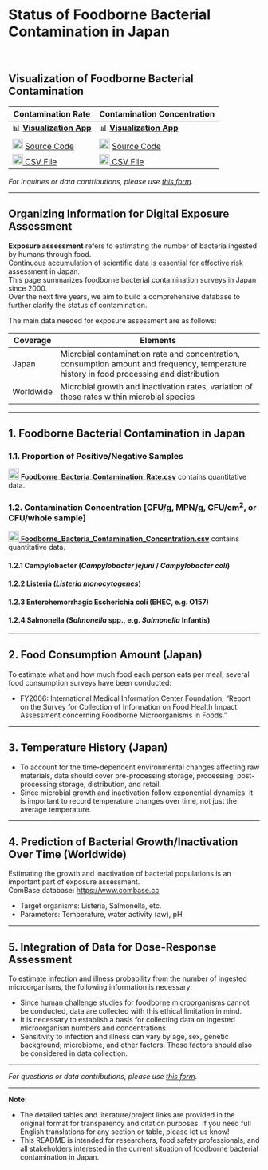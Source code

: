 # Status of Foodborne Bacterial Contamination in Japan
<br />

## Visualization of Foodborne Bacterial Contamination

| Contamination Rate | Contamination Concentration | 
| --- | --- |
| 📊 [**Visualization App**](https://contamination-rate1-624097414875.asia-northeast1.run.app/main_eng) | 📊 [**Visualization App**](https://concentration-of-contamination1-624097414875.asia-northeast1.run.app/main_eng)| 
| <a href="https://github.com/kento-koyama/food_micro_data_risk/tree/main/software/contamination_rate" title="Python"><img src="https://github.com/get-icon/geticon/raw/master/icons/python.svg" alt="Python" width="21px" height="21px"></a> [Source Code](https://github.com/kento-koyama/food_micro_data_risk/tree/main/software/contamination_rate) | <a href="https://github.com/kento-koyama/food_micro_data_risk/tree/main/software/concentration_of_contamination" title="Python"><img src="https://github.com/get-icon/geticon/raw/master/icons/python.svg" alt="Python" width="21px" height="21px"></a> [Source Code](https://github.com/kento-koyama/food_micro_data_risk/tree/main/software/concentration_of_contamination)|
| <a href="https://github.com/kento-koyama/food_micro_data_risk/blob/main/%E9%A3%9F%E4%B8%AD%E6%AF%92%E7%B4%B0%E8%8F%8C%E6%B1%9A%E6%9F%93%E5%AE%9F%E6%85%8B_%E6%B1%9A%E6%9F%93%E7%8E%87.csv" title="CSV"><img src="https://upload.wikimedia.org/wikipedia/commons/f/f3/.xlsx_icon.svg" alt="CSV" width="21px" height="21px"> [CSV File](https://github.com/kento-koyama/food_micro_data_risk/blob/main/database/%E9%A3%9F%E4%B8%AD%E6%AF%92%E7%B4%B0%E8%8F%8C%E6%B1%9A%E6%9F%93%E5%AE%9F%E6%85%8B_%E6%B1%9A%E6%9F%93%E7%8E%87.csv) | <a href="https://github.com/kento-koyama/food_micro_data_risk/blob/main/%E9%A3%9F%E4%B8%AD%E6%AF%92%E7%B4%B0%E8%8F%8C%E6%B1%9A%E6%9F%93%E5%AE%9F%E6%85%8B_%E6%B1%9A%E6%9F%93%E6%BF%83%E5%BA%A6.csv" title="CSV"><img src="https://upload.wikimedia.org/wikipedia/commons/f/f3/.xlsx_icon.svg" alt="CSV" width="21px" height="21px"> [CSV File](https://github.com/kento-koyama/food_micro_data_risk/blob/main/database/%E9%A3%9F%E4%B8%AD%E6%AF%92%E7%B4%B0%E8%8F%8C%E6%B1%9A%E6%9F%93%E5%AE%9F%E6%85%8B_%E6%B1%9A%E6%9F%93%E6%BF%83%E5%BA%A6.csv) |

*For inquiries or data contributions, please use [this form](https://docs.google.com/forms/d/e/1FAIpQLSf2FwkiAWmr3g_50BpPAx5_87w3pwLMPRYeKwCFSfqgSJ1iTA/viewform?usp=header).*

---

## Organizing Information for Digital Exposure Assessment

**Exposure assessment** refers to estimating the number of bacteria ingested by humans through food.  
Continuous accumulation of scientific data is essential for effective risk assessment in Japan.  
This page summarizes foodborne bacterial contamination surveys in Japan since 2000.  
Over the next five years, we aim to build a comprehensive database to further clarify the status of contamination.

The main data needed for exposure assessment are as follows:

| Coverage | Elements | 
| --- | --- |
| Japan | Microbial contamination rate and concentration, consumption amount and frequency, temperature history in food processing and distribution |
| Worldwide | Microbial growth and inactivation rates, variation of these rates within microbial species |

---

## 1. Foodborne Bacterial Contamination in Japan

### 1.1. Proportion of Positive/Negative Samples

<a href="https://github.com/kento-koyama/food_micro_data_risk/blob/main/%E9%A3%9F%E4%B8%AD%E6%AF%92%E7%B4%B0%E8%8F%8C%E6%B1%9A%E6%9F%93%E5%AE%9F%E6%85%8B_%E6%B1%9A%E6%9F%93%E7%8E%87.csv" title="CSV"><img src="https://upload.wikimedia.org/wikipedia/commons/f/f3/.xlsx_icon.svg" alt="CSV" width="21px" height="21px">
  **[Foodborne_Bacteria_Contamination_Rate.csv](https://github.com/kento-koyama/food_micro_data_risk/blob/main/%E9%A3%9F%E4%B8%AD%E6%AF%92%E7%B4%B0%E8%8F%8C%E6%B1%9A%E6%9F%93%E5%AE%9F%E6%85%8B_%E6%B1%9A%E6%9F%93%E7%8E%87.csv)** contains quantitative data.

<!-- Table entries as in original; consider translating or leaving as is for international users -->

### 1.2. Contamination Concentration [CFU/g, MPN/g, CFU/cm<sup>2</sup>, or CFU/whole sample]

<a href="https://github.com/kento-koyama/food_micro_data_risk/blob/main/%E9%A3%9F%E4%B8%AD%E6%AF%92%E7%B4%B0%E8%8F%8C%E6%B1%9A%E6%9F%93%E5%AE%9F%E6%85%8B_%E6%B1%9A%E6%9F%93%E6%BF%83%E5%BA%A6.csv" title="CSV"><img src="https://upload.wikimedia.org/wikipedia/commons/f/f3/.xlsx_icon.svg" alt="CSV" width="21px" height="21px">
   **[Foodborne_Bacteria_Contamination_Concentration.csv](https://github.com/kento-koyama/food_micro_data_risk/blob/main/%E9%A3%9F%E4%B8%AD%E6%AF%92%E7%B4%B0%E8%8F%8C%E6%B1%9A%E6%9F%93%E5%AE%9F%E6%85%8B_%E6%B1%9A%E6%9F%93%E6%BF%83%E5%BA%A6.csv)** contains quantitative data.

#### 1.2.1 Campylobacter (_Campylobacter jejuni_ / _Campylobacter coli_)
<!-- Table remains as in the Japanese original; add English translation as needed -->

#### 1.2.2 Listeria (_Listeria monocytogenes_)
<!-- Table remains as in the Japanese original; add English translation as needed -->

#### 1.2.3 Enterohemorrhagic Escherichia coli (EHEC, e.g. O157)
<!-- Table remains as in the Japanese original; add English translation as needed -->

#### 1.2.4 Salmonella (_Salmonella_ spp., e.g. _Salmonella_ Infantis)
<!-- Table remains as in the Japanese original; add English translation as needed -->

---

## 2. Food Consumption Amount (Japan)
To estimate what and how much food each person eats per meal, several food consumption surveys have been conducted:
- FY2006: International Medical Information Center Foundation, “Report on the Survey for Collection of Information on Food Health Impact Assessment concerning Foodborne Microorganisms in Foods.”

---

## 3. Temperature History (Japan)
- To account for the time-dependent environmental changes affecting raw materials, data should cover pre-processing storage, processing, post-processing storage, distribution, and retail.
- Since microbial growth and inactivation follow exponential dynamics, it is important to record temperature changes over time, not just the average temperature.

---

## 4. Prediction of Bacterial Growth/Inactivation Over Time (Worldwide)
Estimating the growth and inactivation of bacterial populations is an important part of exposure assessment.  
ComBase database: https://www.combase.cc  
- Target organisms: Listeria, Salmonella, etc.  
- Parameters: Temperature, water activity (aw), pH

---

## 5. Integration of Data for Dose-Response Assessment
To estimate infection and illness probability from the number of ingested microorganisms, the following information is necessary:
- Since human challenge studies for foodborne microorganisms cannot be conducted, data are collected with this ethical limitation in mind.
- It is necessary to establish a basis for collecting data on ingested microorganism numbers and concentrations.
- Sensitivity to infection and illness can vary by age, sex, genetic background, microbiome, and other factors. These factors should also be considered in data collection.

---

*For questions or data contributions, please use [this form](https://docs.google.com/forms/d/e/1FAIpQLSf2FwkiAWmr3g_50BpPAx5_87w3pwLMPRYeKwCFSfqgSJ1iTA/viewform?usp=header).*

---

**Note:**  
- The detailed tables and literature/project links are provided in the original format for transparency and citation purposes. If you need full English translations for any section or table, please let us know!
- This README is intended for researchers, food safety professionals, and all stakeholders interested in the current situation of foodborne bacterial contamination in Japan.
